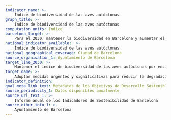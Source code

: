 ```yaml
---
indicator_name: >-
    Índice de biodiversidad de las aves autóctonas
graph_title: >-
    Índice de biodiversidad de las aves autóctonas
computation_units: Índice
barcelona_target: >-
    Para el 2030, mantener la biodiversidad en Barcelona y aumentar el esfuerzo en la lucha por la preservación de la biodiversidad del planeta
national_indicator_available:  >-
    Índice de biodiversidad de las aves autóctonas
national_geographical_coverage: Ciudad de Barcelona
source_organisation_1: Ayuntamiento de Barcelona
target_line_2030: >-
    Mantener el índice de biodiversidad de las aves autóctonas por encima de 0,80
target_name: >-
    Adoptar medidas urgentes y significativas para reducir la degradación de los hábitats naturales, detener la pérdida de biodiversidad y, para el año 2020, proteger las especies amenazadas y evitar su extinción
indicator_definition:
goal_meta_link_text: Metadatos de los Objetivos de Desarrollo Sostenible de las Naciones Unidas (pdf 894kB)
source_periodicity_1: Datos disponibles anualmente
source_url_text_1: >-
    Informe anual de los Indicadores de Sostenibilidad de Barcelona
source_other_info_1: >-
    Ayuntamiento de Barcelona
---
```

